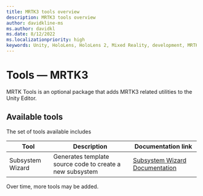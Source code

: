 ```yaml
---
title: MRTK3 tools overview
description: MRTK3 tools overview
author: davidkline-ms
ms.author: davidkl
ms.date: 8/12/2022
ms.localizationpriority: high
keywords: Unity, HoloLens, HoloLens 2, Mixed Reality, development, MRTK3, tools, utilities
---
```


# Tools &#8212; MRTK3

MRTK Tools is an optional package that adds MRTK3 related utilities to the Unity Editor.

## Available tools

The set of tools available includes

| Tool | Description | Documentation link |
| --- | --- | --- |
| Subsystem Wizard | Generates template source code to create a new subsystem | [Subsystem Wizard Documentation](subsyswizard.md)

Over time, more tools may be added.
